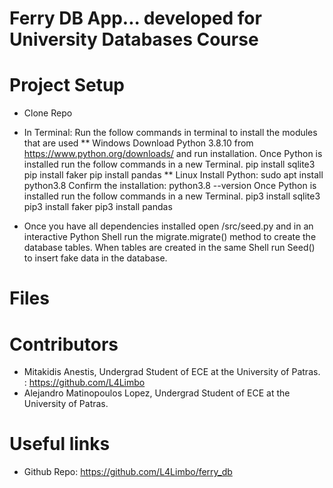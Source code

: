 # Ferry DB App... developed for University Databases Course 
# Project Setup
* Clone Repo 
* In Terminal: Run the follow commands in terminal to install the modules that are used 
** Windows
  Download Python 3.8.10 from https://www.python.org/downloads/ and run installation.
  Once Python is installed run the follow commands in a new Terminal.
  pip install sqlite3
  pip install faker
  pip install pandas
** Linux
  Install Python:
  sudo apt install python3.8
  Confirm the installation: 
  python3.8 --version
  Once Python is installed run the follow commands in a new Terminal.
  pip3 install sqlite3
  pip3 install faker
  pip3 install pandas
 
* Once you have all dependencies installed open /src/seed.py and in an interactive Python Shell run the migrate.migrate() method to create the database tables. When tables are created in the same Shell run Seed() to insert fake data in the database.

# Files 

# Contributors 
* Mitakidis Anestis, Undergrad Student of ECE at the University of Patras. 
: https://github.com/L4Limbo 
* Alejandro Matinopoulos Lopez, Undergrad Student of ECE at the University of Patras. 
# Useful links 
* Github Repo: https://github.com/L4Limbo/ferry_db
